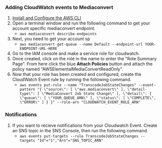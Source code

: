 ### Adding CloudWatch events to Mediaconvert
1. [Install and Configure the AWS CLI](https://docs.aws.amazon.com/cli/latest/userguide/install-cliv2.html)
1. Open a terminal window and run the following command to get your account specific mediaconvert endpoint.
    * `aws mediaconvert describe-endpoints`
1. Next, you need to get your account sp
    * `aws mediaconvert get-queue --name Default --endpoint-url YOUR-ENDPOINT-URL-HERE`
1. Go to the IAM console and make a service role for cloudwatch.
1. Once created, click on the role in the name to enter the "Role Summary Page". From here click the blue **Attach Policies** button and attach the policy named "AWSElementalMediaConvertReadOnly".
1. Now that your role has been created and configured, create the CloudWatch Event rule by running the following command.
    * `aws events put-rule --name "TranscodeJobStateChanges" --event-pattern "{ \"source\": [ \"aws.mediaconvert\" ], \"detail-type\": [ \"MediaConvert Job State Change\" ], \"detail\": { \"queue\": [ \"YOUR_QUEUE_ARN\" ], \"status\": [ \"COMPLETE\", \"ERROR\" ] } }" --role-arn "CLOUDWATCH_EVENT_ROLE_ARN"`
### Notifications
1. If you want to recieve notifications from your Cloudwatch Event. Create an SNS topic in the SNS Console, then run the following command.
    * `aws events put-targets --rule TranscodeJobStateChanges --targets "Id"="1","Arn"="SNS_TOPIC_ARN"`



